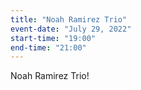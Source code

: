```yaml
---
title: "Noah Ramirez Trio"
event-date: "July 29, 2022"
start-time: "19:00"
end-time: "21:00"
---
```


Noah Ramirez Trio!
